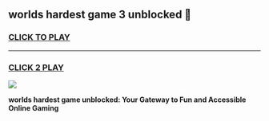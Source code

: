 
## worlds hardest game 3 unblocked 👋
<h3>
<a href="https://premium.freeplayer.one?title=worlds_hardest_game_3_unblocked&ref=13F">CLICK TO PLAY</a></h3>
<hr>

<h3>
<a href="https://premium.freeplayer.one?title=worlds_hardest_game_3_unblocked&ref=13F">CLICK 2 PLAY</a>
  
</h3>

<a href="https://premium.freeplayer.one?title=worlds_hardest_game_3_unblocked&ref=12F/"><img src="https://clearcache.store/games.png"></a>


**worlds hardest game unblocked: Your Gateway to Fun and Accessible Online Gaming**
